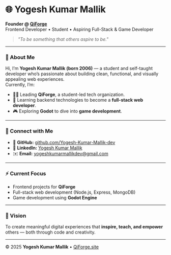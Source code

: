# 🌐 Yogesh Kumar Mallik

**Founder @ [QiForge](https://qiforge.org)**  
Frontend Developer • Student • Aspiring Full-Stack & Game Developer  

> _"To be something that others aspire to be."_  

---

### 👋 About Me
Hi, I’m **Yogesh Kumar Mallik (born 2006)** — a student and self-taught developer who’s passionate about building clean, functional, and visually appealing web experiences.  
Currently, I’m:
- 👨‍💻 Leading **QiForge**, a student-led tech organization.  
- 🌱 Learning backend technologies to become a **full-stack web developer**.  
- 🎮 Exploring **Godot** to dive into **game development**.  

---

### 🔗 Connect with Me
- 🐙 **GitHub:** [github.com/Yogesh-Kumar-Mallik-dev](https://github.com/Yogesh-Kumar-Mallik-dev)  
- 💼 **LinkedIn:** [Yogesh Kumar Mallik](https://www.linkedin.com/in/yogesh-kumar-mallik-060895390)  
- ✉️ **Email:** [yogeshkumarmallikdev@gmail.com](mailto:yogeshkumarmallikdev@gmail.com)  

---

### ⚡ Current Focus
- Frontend projects for **QiForge**  
- Full-stack web development (Node.js, Express, MongoDB)  
- Game development using **Godot Engine**  

---

### 🧭 Vision
To create meaningful digital experiences that **inspire, teach, and empower** others — both through code and creativity.

---

© 2025 **Yogesh Kumar Mallik** • [QiForge.site](https://qiforge.org)
